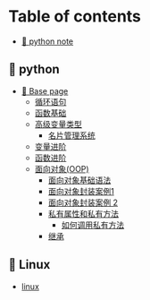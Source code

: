 # Table of contents

* [🥨 python note](README.md)

## 🥭 python

* [🍑 Base page](<README (2).md>)
  * [循环语句](python/zong-shu/master.md)
  * [函数基础](python/zong-shu/han-shu-ji-chu.md)
  * [高级变量类型](python/zong-shu/gao-ji-bian-liang-lei-xing.md)
    * [名片管理系统](python/base-page/gao-ji-bian-liang-lei-xing/ming-pian-guan-li-xi-tong.md)
  * [变量进阶](python/base-page/bian-liang-jin-jie.md)
  * [函数进阶](python/base-page/han-shu-jin-jie.md)
  * [面向对象(OOP)](python/base-page/mian-xiang-dui-xiang-oop/README.md)
    * [面向对象基础语法](python/base-page/mian-xiang-dui-xiang-oop/mian-xiang-dui-xiang-ji-chu-yu-fa.md)
    * [面向对象封装案例1](python/base-page/mian-xiang-dui-xiang-oop/mian-xiang-dui-xiang-feng-zhuang-an-li-1.md)
    * [面向对象封装案例 2](python/base-page/mian-xiang-dui-xiang-oop/mian-xiang-dui-xiang-feng-zhuang-an-li-2.md)
    * [私有属性和私有方法](python/base-page/mian-xiang-dui-xiang-oop/si-you-shu-xing-he-si-you-fang-fa/README.md)
      * [如何调用私有方法](python/base-page/mian-xiang-dui-xiang-oop/si-you-shu-xing-he-si-you-fang-fa/ru-he-tiao-yong-si-you-fang-fa.md)
    * [继承](python/base-page/mian-xiang-dui-xiang-oop/ji-cheng.md)

## 🍐 Linux

* [linux](<README (1).md>)
